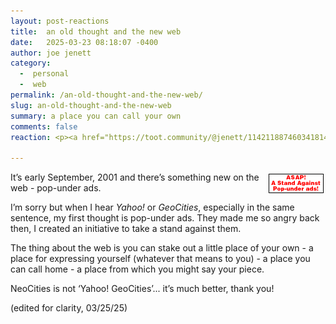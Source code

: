 ```yaml
---
layout: post-reactions
title:  an old thought and the new web
date:   2025-03-23 08:18:07 -0400
author: joe jenett
category:
  -  personal
  -  web
permalink: /an-old-thought-and-the-new-web/
slug: an-old-thought-and-the-new-web
summary: a place you can call your own
comments: false
reaction: <p><a href="https://toot.community/@jenett/114211887460341814#favorited-by-109326597713827183"><img src="https://static.toot.community/cache/accounts/avatars/112/757/571/850/957/359/original/71a15e19bfc75e90.png" alt="" width="48"><br><span style="font-size:.9rem;font-family:'Helvetica Neue',Helvetica,Arial,sans-serif;font-weight:600;">Pamela</span></a></p>

---
```

<a href="https://joejenett.com/asap/"><img src="/images/asap222.gif" alt="" style="position:relative;float:right;margin:3px;"></a>

It’s early September, 2001 and there’s something new on the web - pop-under ads. 

I’m sorry but when I hear _Yahoo!_ or _GeoCities_, especially in the same sentence, my first thought is pop-under ads. They made me so angry back then, I created an initiative to take a stand against them.

The thing about the web is you can stake out a little place of your own - a place for expressing yourself (whatever that means to you) - a place you can call home - a place from which you might say your piece.

NeoCities is not ‘Yahoo! GeoCities’... it’s much better, thank you!

<p class="note">
(edited for clarity, 03/25/25)
</p>
<a style="display:none;" href="https://brid.gy/publish/mastodon"><small>(cross-posted to mastodon)</small></a>